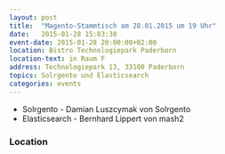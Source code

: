 ```yaml
---
layout: post
title:  "Magento-Stammtisch am 28.01.2015 um 19 Uhr"
date:   2015-01-28 15:03:30
event-date: 2015-01-28 20:00:00+02:00
location: Bistro Technologiepark Paderborn
location-text: in Raum F
address: Technologiepark 13, 33100 Paderborn
topics: Solrgento und Elasticsearch
categories: events
---
```


*  Solrgento - Damian Luszcymak von Solrgento 
*  Elasticsearch - Bernhard Lippert von mash2

### Location
